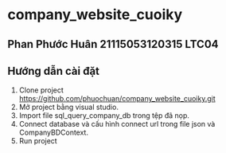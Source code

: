 # company_website_cuoiky
## Phan Phước Huân 21115053120315 LTC04 

## Hướng  dẫn cài đặt
1. Clone project https://github.com/phuochuan/company_website_cuoiky.git
2. Mở project bằng visual studio.
3. Import file sql_query_company_db trong tệp đã nọp.
4. Connect database và cấu hình connect url trong file json và CompanyBDContext.
5. Run project

